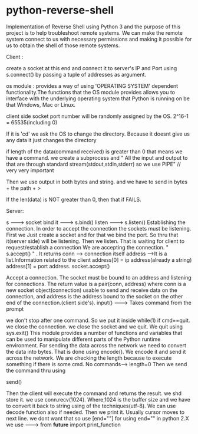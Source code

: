 # python-reverse-shell
Implementation of Reverse Shell using Python 3 and the purpose of this project is to help troubleshoot remote systems. We can make the remote system connect to us with necessary permissions and making it possible for us to obtain the shell of those remote systems.

Client :

create a socket at this end and connect it to server's IP and Port using s.connect()
by passing a tuple of addresses as argument.

os module : provides a way of using 'OPERATING SYSTEM' dependent functionality.The functions
that the OS module provides allows you to interface
with the underlying operating system that Python is running on be that Windows,
Mac or Linux.

client side socket port number will be randomly assigned by the OS.
2^16-1 = 65535(including 0)

If it is 'cd' we ask the OS to change the directory. Because it doesnt give us any data it just changes
the directory

if length of the data(command received) is greater than 0 that means we have a command.
we create a subprocess and
" All the input and output to that are through standard stream(stdout,stdin,stderr) so we use PIPE"
// very very important

Then we use output in both bytes and string.
and we have to send in bytes + the path + >

If the len(data) is NOT greater than 0, then that if FAILS. 


Server:

s ---> socket
bind it ---> s.bind()
listen ---> s.listen()
Establishing the connection. In order to accept the connection the sockets must be listening.
First we Just create a socket and for that we bind the port. So thru that it(server side) will be listening.
Then we listen. That is waiting for client to request/establish a connection
We are accepting the connection. " s.accept() " .
It returns
conn --> connection itself
address -->It is a list.Information related to the client
address[0] = ip address(already a string)
address[1] = port address.
socket.accept()

Accept a connection. The socket must be bound to an address and listening for connections.
The return value is a pair(conn, address) where conn is a new socket object(connection) usable to send
and receive data on the connection, and address is the address bound to the socket on the
other end of the connection.(client side's).
input() ---> Takes command from the prompt

we don't stop after one command. So we put it inside while(1)
if cmd==quit. we close the connection. we close the socket and we quit. We quit using sys.exit()
This module provides a number of functions and variables that can be used to manipulate different
parts of the Python runtime environment.
For sending the data across the network we need to convert the data into bytes. That is done
  using encode(). We encode it and send it across the network. We are checking the length because
  to execute something if there is some cmd. No commands--> length=0
  Then we send the command thru using    
  
  send()
  
Then the client will execute the command and returns the result. we shd store it.
we use conn.recv(1024). Where,1024 is the buffer size and we have to convert it back to string
  using of the techniques(utf-8). We can use decode function also if needed.
Then we print it. Usually cursor moves to next line. we dont want that so use [end=""]
 for using end="" in python 2.X we use ---> from __future__ import print_function
